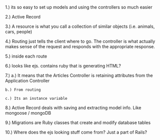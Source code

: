 

1.) its so easy to set up models and using the controllers so much easier

2.) Active Record

3.) A resource is what you call a collection of similar objects (i.e. animals, cars, people)

4.) Routing just tells the client where to go. The controller is what actually makes sense of the request and responds with the appropriate response.

5.) inside each route

6.) looks like ejs. contains ruby that is generating HTML?

7.) a.) It means that the Articles Controller is retaining attributes from the Application Controller

    b.) From routing

    c.) Its an instance variable

8.) Active Record deals with saving and extracting model info. Like mongoose / mongoDB

9.) Migrations are Ruby classes that create and modify database tables

10.) Where does the ejs looking stuff come from? Just a part of Rails?
